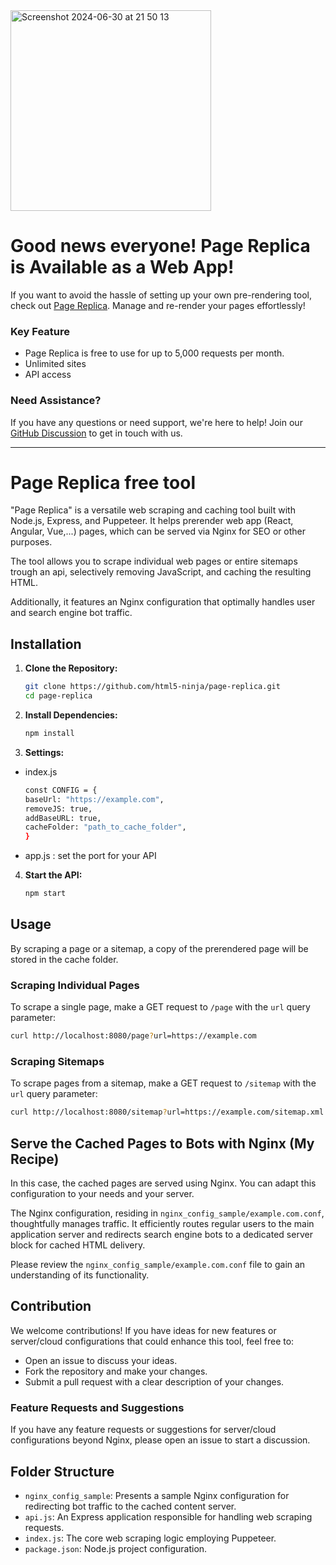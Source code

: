 <img width="321" alt="Screenshot 2024-06-30 at 21 50 13" src="https://github.com/html5-ninja/page-replica/assets/2590579/d606e994-b6ac-4235-9ff6-5ec7a76fa095">

# Good news everyone! Page Replica is Available as a Web App!

If you want to avoid the hassle of setting up your own pre-rendering tool, check out [Page Replica](https://page-replica.com). Manage and re-render your pages effortlessly!

### Key Feature
- Page Replica is free to use for up to 5,000 requests per month.
- Unlimited sites
- API access

### Need Assistance?
If you have any questions or need support, we're here to help! Join our [GitHub Discussion](https://github.com/html5-ninja/page-replica/discussions/3) to get in touch with us.

---

# Page Replica free tool

"Page Replica" is a versatile web scraping and caching tool built with Node.js, Express, and Puppeteer. It helps prerender web app (React, Angular, Vue,...) pages, which can be served via Nginx for SEO or other purposes.

The tool allows you to scrape individual web pages or entire sitemaps trough an api, selectively removing JavaScript, and caching the resulting HTML.

Additionally, it features an Nginx configuration that optimally handles user and search engine bot traffic.


## Installation

1. **Clone the Repository:**

   ```bash
   git clone https://github.com/html5-ninja/page-replica.git
   cd page-replica
   ```

2. **Install Dependencies:**

   ```bash
   npm install
   ```

3. **Settings:**
- index.js 
   ```bash
   const CONFIG = {
   baseUrl: "https://example.com",
   removeJS: true,
   addBaseURL: true,
   cacheFolder: "path_to_cache_folder",
   }
   ```
- app.js : set the port for your API

4. **Start the API:**

   ```bash
   npm start
   ```

## Usage

By scraping a page or a sitemap, a copy of the prerendered page will be stored in the cache folder.

### Scraping Individual Pages

To scrape a single page, make a GET request to `/page` with the `url` query parameter:

```bash
curl http://localhost:8080/page?url=https://example.com
```

### Scraping Sitemaps

To scrape pages from a sitemap, make a GET request to `/sitemap` with the `url` query parameter:

```bash
curl http://localhost:8080/sitemap?url=https://example.com/sitemap.xml
```

## Serve the Cached Pages to Bots with Nginx (My Recipe)

In this case, the cached pages are served using Nginx. You can adapt this configuration to your needs and your server.

The Nginx configuration, residing in `nginx_config_sample/example.com.conf`, thoughtfully manages traffic. 
It efficiently routes regular users to the main application server and redirects search engine bots to a dedicated server block for cached HTML delivery.

Please review the `nginx_config_sample/example.com.conf` file to gain an understanding of its functionality.

## Contribution
We welcome contributions! If you have ideas for new features or server/cloud configurations that could enhance this tool, feel free to:

- Open an issue to discuss your ideas.
- Fork the repository and make your changes.
- Submit a pull request with a clear description of your changes.

### Feature Requests and Suggestions
If you have any feature requests or suggestions for server/cloud configurations beyond Nginx, please open an issue to start a discussion.

## Folder Structure

- `nginx_config_sample`: Presents a sample Nginx configuration for redirecting bot traffic to the cached content server.
- `api.js`: An Express application responsible for handling web scraping requests.
- `index.js`: The core web scraping logic employing Puppeteer.
- `package.json`: Node.js project configuration.

